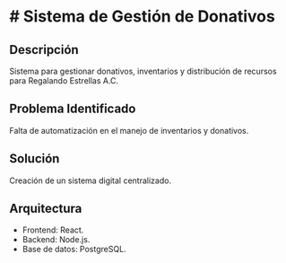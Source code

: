 # # Sistema de Gestión de Donativos

## Descripción
Sistema para gestionar donativos, inventarios y distribución de recursos para Regalando Estrellas A.C.

## Problema Identificado
Falta de automatización en el manejo de inventarios y donativos.

## Solución
Creación de un sistema digital centralizado.

## Arquitectura
- Frontend: React.
- Backend: Node.js.
- Base de datos: PostgreSQL.

 

